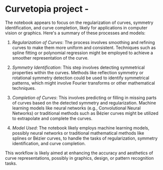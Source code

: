 # Curvetopia project - 

The notebook appears to focus on the regularization of curves, symmetry identification, and curve completion, likely for applications in computer vision or graphics. Here's a summary of these processes and models:

1. *Regularization of Curves*: The process involves smoothing and refining curves to make them more uniform and consistent. Techniques such as spline fitting or polynomial regression might be employed to achieve a smoother representation of the curve.

2. *Symmetry Identification*: This step involves detecting symmetrical properties within the curves. Methods like reflection symmetry or rotational symmetry detection could be used to identify symmetrical patterns, which might involve Fourier transforms or other mathematical techniques.

3. *Completion of Curves*: This involves predicting or filling in missing parts of curves based on the detected symmetry and regularization. Machine learning models like neural networks (e.g., Convolutional Neural Networks) or traditional methods such as Bézier curves might be utilized to extrapolate and complete the curves.

4. *Model Used*: The notebook likely employs machine learning models, possibly neural networks or traditional mathematical methods like splines or Bézier curves, to handle the tasks of regularization, symmetry identification, and curve completion.

This workflow is likely aimed at enhancing the accuracy and aesthetics of curve representations, possibly in graphics, design, or pattern recognition tasks.
